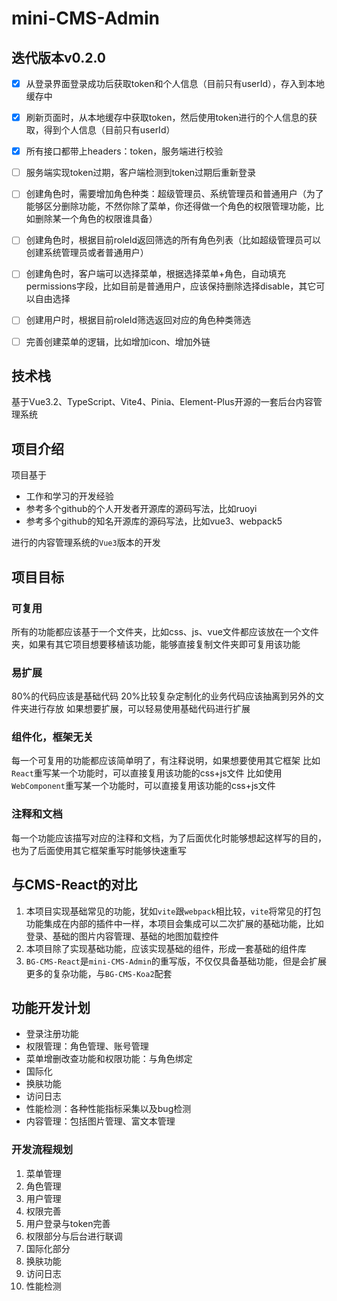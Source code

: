 # mini-CMS-Admin


## 迭代版本v0.2.0

- [x]  从登录界面登录成功后获取token和个人信息（目前只有userId），存入到本地缓存中
- [x]  刷新页面时，从本地缓存中获取token，然后使用token进行的个人信息的获取，得到个人信息（目前只有userId）
- [x]  所有接口都带上headers：token，服务端进行校验
- [ ]  服务端实现token过期，客户端检测到token过期后重新登录
- [ ]  创建角色时，需要增加角色种类：超级管理员、系统管理员和普通用户（为了能够区分删除功能，不然你除了菜单，你还得做一个角色的权限管理功能，比如删除某一个角色的权限谁具备）
- [ ]  创建角色时，根据目前roleId返回筛选的所有角色列表（比如超级管理员可以创建系统管理员或者普通用户）
- [ ]  创建角色时，客户端可以选择菜单，根据选择菜单+角色，自动填充permissions字段，比如目前是普通用户，应该保持删除选择disable，其它可以自由选择
- [ ]  创建用户时，根据目前roleId筛选返回对应的角色种类筛选
- [ ]  完善创建菜单的逻辑，比如增加icon、增加外链


## 技术栈

基于Vue3.2、TypeScript、Vite4、Pinia、Element-Plus开源的一套后台内容管理系统

## 项目介绍
项目基于
- 工作和学习的开发经验
- 参考多个github的个人开发者开源库的源码写法，比如ruoyi
- 参考多个github的知名开源库的源码写法，比如vue3、webpack5

进行的内容管理系统的`Vue3`版本的开发

## 项目目标

### 可复用
所有的功能都应该基于一个文件夹，比如css、js、vue文件都应该放在一个文件夹，如果有其它项目想要移植该功能，能够直接复制文件夹即可复用该功能

### 易扩展
80%的代码应该是基础代码
20%比较复杂定制化的业务代码应该抽离到另外的文件夹进行存放
如果想要扩展，可以轻易使用基础代码进行扩展

### 组件化，框架无关
每一个可复用的功能都应该简单明了，有注释说明，如果想要使用其它框架
比如`React`重写某一个功能时，可以直接复用该功能的css+js文件
比如使用`WebComponent`重写某一个功能时，可以直接复用该功能的css+js文件

### 注释和文档
每一个功能应该描写对应的注释和文档，为了后面优化时能够想起这样写的目的，也为了后面使用其它框架重写时能够快速重写


## 与CMS-React的对比
1. 本项目实现基础常见的功能，犹如`vite`跟`webpack`相比较，`vite`将常见的打包功能集成在内部的插件中一样，本项目会集成可以二次扩展的基础功能，比如登录、基础的图片内容管理、基础的地图加载控件
2. 本项目除了实现基础功能，应该实现基础的组件，形成一套基础的组件库
3. `BG-CMS-React`是`mini-CMS-Admin`的重写版，不仅仅具备基础功能，但是会扩展更多的复杂功能，与`BG-CMS-Koa2`配套

## 功能开发计划

- 登录注册功能
- 权限管理：角色管理、账号管理
- 菜单增删改查功能和权限功能：与角色绑定
- 国际化
- 换肤功能
- 访问日志
- 性能检测：各种性能指标采集以及bug检测
- 内容管理：包括图片管理、富文本管理


### 开发流程规划

1. 菜单管理
2. 角色管理
3. 用户管理
4. 权限完善
5. 用户登录与token完善
6. 权限部分与后台进行联调
7. 国际化部分
8. 换肤功能
9. 访问日志
10. 性能检测
